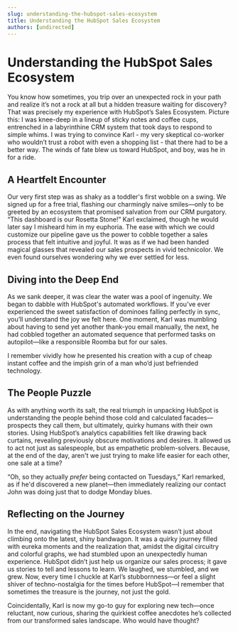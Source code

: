```yaml
---
slug: understanding-the-hubspot-sales-ecosystem
title: Understanding the HubSpot Sales Ecosystem
authors: [undirected]
---
```


# Understanding the HubSpot Sales Ecosystem

You know how sometimes, you trip over an unexpected rock in your path and realize it’s not a rock at all but a hidden treasure waiting for discovery? That was precisely my experience with HubSpot’s Sales Ecosystem. Picture this: I was knee-deep in a lineup of sticky notes and coffee cups, entrenched in a labyrinthine CRM system that took days to respond to simple whims. I was trying to convince Karl - my very skeptical co-worker who wouldn’t trust a robot with even a shopping list - that there had to be a better way. The winds of fate blew us toward HubSpot, and boy, was he in for a ride.

## A Heartfelt Encounter

Our very first step was as shaky as a toddler's first wobble on a swing. We signed up for a free trial, flashing our charmingly naive smiles—only to be greeted by an ecosystem that promised salvation from our CRM purgatory. “This dashboard is our Rosetta Stone!” Karl exclaimed, though he would later say I misheard him in my euphoria. The ease with which we could customize our pipeline gave us the power to cobble together a sales process that felt intuitive and joyful. It was as if we had been handed magical glasses that revealed our sales prospects in vivid technicolor. We even found ourselves wondering why we ever settled for less.

## Diving into the Deep End

As we sank deeper, it was clear the water was a pool of ingenuity. We began to dabble with HubSpot's automated workflows. If you’ve ever experienced the sweet satisfaction of dominoes falling perfectly in sync, you’ll understand the joy we felt here. One moment, Karl was mumbling about having to send yet another thank-you email manually, the next, he had cobbled together an automated sequence that performed tasks on autopilot—like a responsible Roomba but for our sales. 

I remember vividly how he presented his creation with a cup of cheap instant coffee and the impish grin of a man who’d just befriended technology.

## The People Puzzle

As with anything worth its salt, the real triumph in unpacking HubSpot is understanding the people behind those cold and calculated facades—prospects they call them, but ultimately, quirky humans with their own stories. Using HubSpot’s analytics capabilities felt like drawing back curtains, revealing previously obscure motivations and desires. It allowed us to act not just as salespeople, but as empathetic problem-solvers. Because, at the end of the day, aren't we just trying to make life easier for each other, one sale at a time?

“Oh, so they actually *prefer* being contacted on Tuesdays,” Karl remarked, as if he'd discovered a new planet—then immediately realizing our contact John was doing just that to dodge Monday blues.

## Reflecting on the Journey

In the end, navigating the HubSpot Sales Ecosystem wasn’t just about climbing onto the latest, shiny bandwagon. It was a quirky journey filled with eureka moments and the realization that, amidst the digital circuitry and colorful graphs, we had stumbled upon an unexpectedly human experience. HubSpot didn’t just help us organize our sales process; it gave us stories to tell and lessons to learn. We laughed, we stumbled, and we grew. Now, every time I chuckle at Karl’s stubbornness—or feel a slight shiver of techno-nostalgia for the times before HubSpot—I remember that sometimes the treasure is the journey, not just the gold.

Coincidentally, Karl is now my go-to guy for exploring new tech—once reluctant, now curious, sharing the quirkiest coffee anecdotes he’s collected from our transformed sales landscape. Who would have thought?
